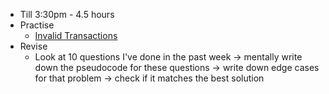 - Till 3:30pm - 4.5 hours
- Practise
	- [Invalid Transactions](https://leetcode.com/problems/invalid-transactions/)
- Revise
	- Look at 10 questions I've done in the past week -> mentally write down the pseudocode for these questions -> write down edge cases for that problem -> check if it matches the best solution